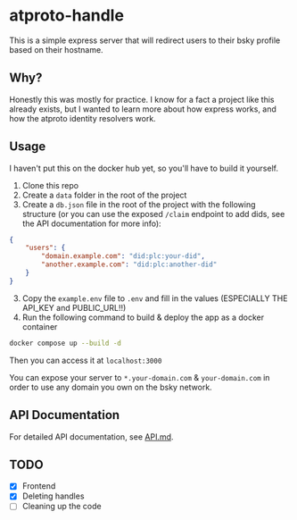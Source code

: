 # atproto-handle

This is a simple express server that will redirect users to their bsky profile based on their hostname.

## Why?

Honestly this was mostly for practice. I know for a fact a project like this already exists, but I wanted to learn more about how express works, and how the atproto identity resolvers work.

## Usage

I haven't put this on the docker hub yet, so you'll have to build it yourself.

1. Clone this repo
2. Create a `data` folder in the root of the project
3. Create a `db.json` file in the root of the project with the following structure (or you can use the exposed `/claim` endpoint to add dids, see the API documentation for more info):
```json
{
    "users": {
        "domain.example.com": "did:plc:your-did",
        "another.example.com": "did:plc:another-did"
    }
}
```
3. Copy the `example.env` file to `.env` and fill in the values (ESPECIALLY THE API_KEY and PUBLIC_URL!!)
4. Run the following command to build & deploy the app as a docker container
```bash
docker compose up --build -d
```

Then you can access it at `localhost:3000`

You can expose your server to `*.your-domain.com` & `your-domain.com` in order to use any domain you own on the bsky network.

## API Documentation

For detailed API documentation, see [API.md](./API.md).

## TODO
- [x] Frontend
- [x] Deleting handles
- [ ] Cleaning up the code